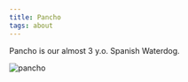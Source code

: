 ```yaml
---
title: Pancho
tags: about
---
```

Pancho is our almost 3 y.o. Spanish Waterdog.

<img src="/img/pancho.jpg" alt="pancho"/> 

